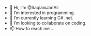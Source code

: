 - 👋 Hi, I’m @SaqlainJanAli
- 👀 I’m interested in programming.
- 🌱 I’m currently learning C# .net.
- 💞️ I’m looking to collaborate on coding. 
- 📫 How to reach me ...
